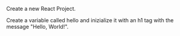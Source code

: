 Create a new React Project.

Create a variable called hello and inizialize it with an h1 tag with the message "Hello, World!".